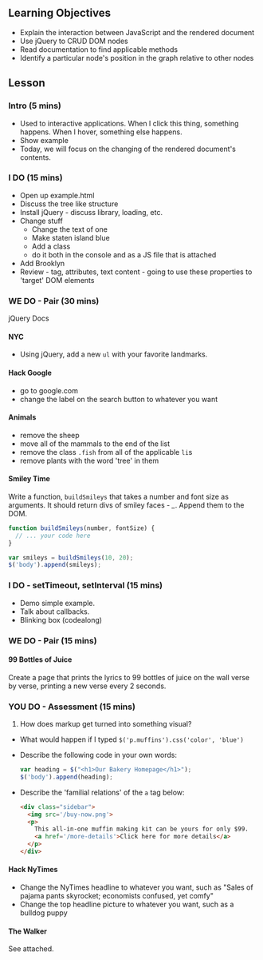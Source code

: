 ## Learning Objectives

* Explain the interaction between JavaScript and the rendered document
* Use jQuery to CRUD DOM nodes
* Read documentation to find applicable methods
* Identify a particular node's position in the graph relative to  other nodes

## Lesson

### Intro (5 mins)

* Used to interactive applications. When I click this thing, something happens. When I hover, something else happens. 
* Show example
* Today, we will focus on the changing of the rendered document's contents.

### I DO (15 mins)

* Open up example.html
* Discuss the tree like structure
* Install jQuery - discuss library, loading, etc.
* Change stuff
  * Change the text of one
  * Make staten island blue
  * Add a class
  * do it both in the console and as a JS file that is attached
* Add Brooklyn
* Review - tag, attributes, text content - going to use these properties to 'target' DOM elements

### WE DO - Pair (30 mins)

jQuery Docs

#### NYC

* Using jQuery, add a new `ul` with your favorite landmarks.

#### Hack Google
- go to google.com
- change the label on the search button to whatever you want

#### Animals

- remove the sheep
- move all of the mammals to the end of the list
- remove the class `.fish` from all of the applicable `li`s
- remove plants with the word 'tree' in them

#### Smiley Time

Write a function, `buildSmileys` that takes a number and font size as arguments. It should return divs of smiley faces - *_*. Append them to the DOM.

```javascript
function buildSmileys(number, fontSize) {
  // ... your code here
}

var smileys = buildSmileys(10, 20);
$('body').append(smileys);
```

### I DO - setTimeout, setInterval (15 mins)

* Demo simple example. 
* Talk about callbacks.
* Blinking box (codealong)

### WE DO - Pair (15 mins)

#### 99 Bottles of Juice

Create a page that prints the lyrics to 99 bottles of juice on the wall verse by verse, printing a new verse every 2 seconds.

### YOU DO - Assessment (15 mins)

1. How does markup get turned into something visual?
* What would happen if I typed `$('p.muffins').css('color', 'blue')`
* Describe the following code in your own words:

  ```javascript
  var heading = $("<h1>Our Bakery Homepage</h1>");
  $('body').append(heading);
  ```
* Describe the 'familial relations' of the `a` tag below:

  ```html
  <div class="sidebar">
    <img src='/buy-now.png'>
    <p>
      This all-in-one muffin making kit can be yours for only $99.
      <a href='/more-details'>Click here for more details</a>
    </p>
  </div>
  ```

#### Hack NyTimes
- Change the NyTimes headline to whatever you want, such as "Sales of pajama pants skyrocket; economists confused, yet comfy"
- Change the top headline picture to whatever you want, such as a bulldog puppy

#### The Walker

See attached.
